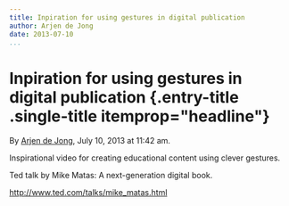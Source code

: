 ```yaml
---
title: Inpiration for using gestures in digital publication
author: Arjen de Jong
date: 2013-07-10
...
```


# Inpiration for using gestures in digital publication {.entry-title .single-title itemprop="headline"}

By [Arjen de
Jong](http://networkcultures.org/digitalpublishing/author/arjen-2/ "Posts by Arjen de Jong"),
July 10, 2013 at 11:42 am.

Inspirational video for creating educational content using clever
gestures.

Ted talk by Mike Matas: A next-generation digital book.

<http://www.ted.com/talks/mike_matas.html>
